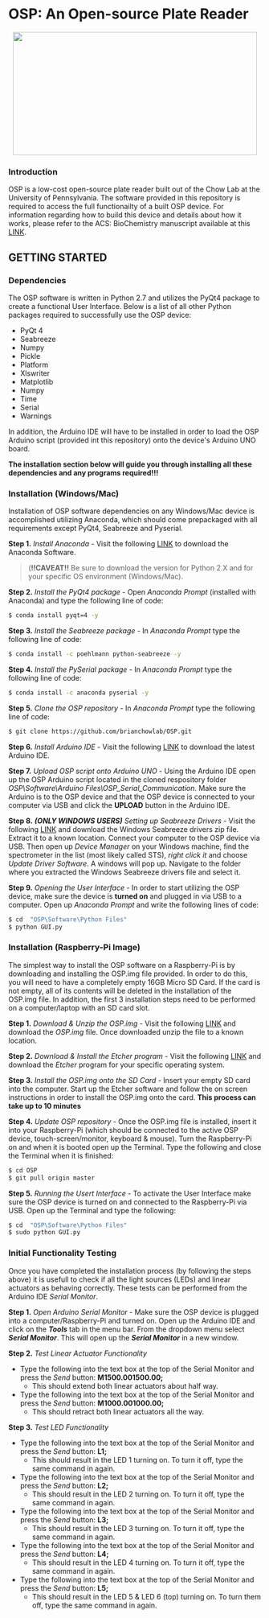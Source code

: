 # OSP: An Open-source Plate Reader 
<p align="center">
<img align="center" src="https://github.com/brianchowlab/OSP/blob/master/Software/Graphical%20Files/repoImage.png" width="486" height="245">
</p>

### Introduction
OSP is a low-cost open-source plate reader built out of the Chow Lab at the University of Pennsylvania. The software provided in this repository is required to access the full functionailty of a built OSP device. For information regarding how to build this device and details about how it works, please refer to the ACS: BioChemistry manuscript available at this [LINK](https://www.biorxiv.org/content/early/2018/09/12/413781).

## GETTING STARTED 
### Dependencies
The OSP software is written in Python 2.7 and utilizes the PyQt4 package to create a functional User Interface.   Below is a list of all other Python packages required to successfully use the OSP device: 

* PyQt 4
* Seabreeze
* Numpy
*	Pickle
* Platform
* Xlswriter
*	Matplotlib
*	Numpy
*	Time 
*	Serial
*	Warnings

In addition, the Arduino IDE will have to be installed in order to load the OSP Arduino script (provided int this repository) onto the device's Arduino UNO board. 

**The installation section below will guide you through installing all these dependencies and any programs required!!!**


### Installation (Windows/Mac)
Installation of OSP software dependencies on any Windows/Mac device is accomplished utilizing Anaconda, which should come prepackaged with all requirements except PyQt4, Seabreeze and Pyserial. 

**Step 1.** *Install Anaconda* - Visit the following [LINK](https://www.anaconda.com/download/) to download the Anaconda Software.    
> (**!!CAVEAT!!** Be sure to download the version for Python 2.X and for your specific OS environment (Windows/Mac).

**Step 2.** *Install the PyQt4 package* - Open *Anaconda Prompt* (installed with Anaconda) and type the following line of code:
```sh
$ conda install pyqt=4 -y
```

**Step 3.** *Install the Seabreeze package* - In *Anaconda Prompt* type the following line of code:
```sh
$ conda install -c poehlmann python-seabreeze -y
```

**Step 4.** *Install the PySerial package* - In *Anaconda Prompt* type the following line of code:
```sh
$ conda install -c anaconda pyserial -y
```

**Step 5.** *Clone the OSP repository* - In *Anaconda Prompt* type the following line of code:
```sh
$ git clone https://github.com/brianchowlab/OSP.git
```

**Step 6.** *Install Arduino IDE* -  Visit the following [LINK](https://www.arduino.cc/en/Main/Software) to download the latest Arduino IDE. 

**Step 7.** *Upload OSP script onto Arduino UNO* - Using the Arduino IDE open up the OSP Arduino script located in the cloned respository folder *OSP\Software\Arduino Files\OSP_Serial_Communication*.  Make sure the Arduino is to the OSP device and that the OSP device is connected to your computer via USB and click the **UPLOAD** button in the Arduino IDE. 

**Step 8.** ***(ONLY WINDOWS USERS)*** *Setting up Seabreeze Drivers* - Visit the following [LINK](https://github.com/ap--/python-seabreeze/blob/master/misc/windows-driver-files.zip) and download the Windows Seabreeze drivers zip file.  Extract it to a known location.  Connect your computer to the OSP device via USB.  Then open up *Device Manager* on your Windows machine, find the spectrometer in the list (most likely called STS), *right click it* and choose *Update Driver Software*.  A windows will pop up. Navigate to the folder where you extracted the Windows Seabreeze drivers file and select it. 

**Step 9.** *Opening the User Interface* - In order to start utilizing the OSP device, make sure the device is **turned on** and plugged in via USB to a computer.  Open up *Anaconda Prompt* and write the following lines of code:
```sh
$ cd  "OSP\Software\Python Files"
$ python GUI.py
```

### Installation (Raspberry-Pi Image)
The simplest way to install the OSP software on a Raspberry-Pi is by downloading and installing the OSP.img file provided. In order to do this, you will need to have a completely empty 16GB Micro SD Card. If the card is not empty, all of its contents will be deleted in the installation of the OSP.img file. In addition, the first 3 installation steps need to be performed on a computer/laptop with an SD card slot. 

**Step 1.** *Download & Unzip the OSP.img* - Visit the following [LINK](https://www.arduino.cc/en/Main/Software) and download the *OSP.img* file. Once downloaded unzip the file to a known location. 

**Step 2.** *Download & Install the Etcher program* - Visit the following [LINK](https://www.balena.io/etcher/) and download the *Etcher* program for your specific operating system. 

**Step 3.** *Install the OSP.img onto the SD Card* - Insert your empty SD card into the computer. Start up the Etcher software and follow the on screen instructions in order to install the OSP.img onto the card. **This process can take up to 10 minutes**

**Step 4.** *Update OSP repository* - Once the OSP.img file is installed, insert it into your Raspberry-Pi (which should be connected to the active OSP device, touch-screen/monitor, keyboard & mouse). Turn the Raspberry-Pi on and when it is booted open up the Terminal. Type the following and close the Terminal when it is finished:
```sh
$ cd OSP
$ git pull origin master
```
**Step 5.** *Running the Usert Interface* - To activate the User Interface make sure the OSP device is turned on and connected to the Raspberry-Pi via USB. Open up the Terminal and type the following:
```sh
$ cd  "OSP\Software\Python Files"
$ sudo python GUI.py
```

### Initial Functionality Testing
Once you have completed the installation process (by following the steps above) it is usefull to check if all the light sources (LEDs) and linear actuators as behaving correctly. These tests can be performed from the Arduino IDE *Serial Monitor*. 

**Step 1.** *Open Arduino Serial Monitor* - Make sure the OSP device is plugged into a computer/Raspberry-Pi and turned on. Open up the Arduino IDE and click on the ***Tools*** tab in the menu bar. From the dropdown menu select ***Serial Monitor***. This will open up the ***Serial Monitor*** in a new window. 

**Step 2.** *Test Linear Actuator Functionality* 
* Type the following into the text box at the top of the Serial Monitor and press the *Send* button: **M1500.001500.00;** 
  * This should extend both linear actuators about half way. 
* Type the following into the text box at the top of the Serial Monitor and press the *Send* button: **M1000.001000.00;** 
  * This should retract both linear actuators all the way. 
  
**Step 3.** *Test LED Functionality* 
* Type the following into the text box at the top of the Serial Monitor and press the *Send* button: **L1;** 
  * This should result in the LED 1 turning on. To turn it off, type the same command in again.   
* Type the following into the text box at the top of the Serial Monitor and press the *Send* button: **L2;** 
  * This should result in the LED 2 turning on. To turn it off, type the same command in again.   
* Type the following into the text box at the top of the Serial Monitor and press the *Send* button: **L3;** 
  * This should result in the LED 3 turning on. To turn it off, type the same command in again.
* Type the following into the text box at the top of the Serial Monitor and press the *Send* button: **L4;** 
  * This should result in the LED 4 turning on. To turn it off, type the same command in again.
* Type the following into the text box at the top of the Serial Monitor and press the *Send* button: **L5;** 
  * This should result in the LED 5 & LED 6 (top) turning on. To turn them off, type the same command in again.




